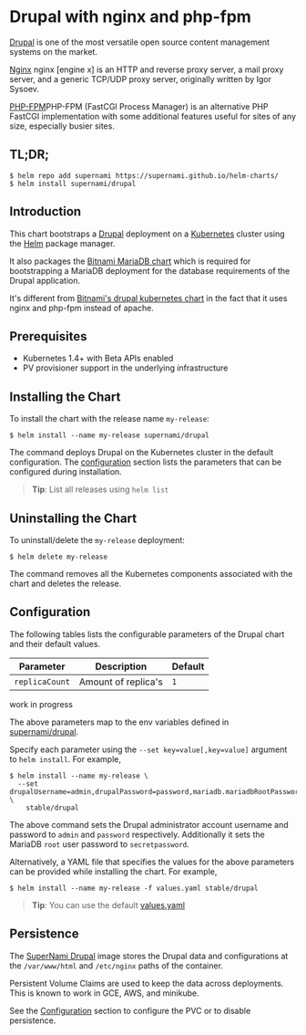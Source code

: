 # Drupal with nginx and php-fpm

[Drupal](https://www.drupal.org/) is one of the most versatile open source content management systems on the market.

[Nginx](https://www.nginx.com/) nginx [engine x] is an HTTP and reverse proxy server, a mail proxy server, and a generic TCP/UDP proxy server, originally written by Igor Sysoev.

[PHP-FPM](https://php-fpm.org/)PHP-FPM (FastCGI Process Manager) is an alternative PHP FastCGI implementation with some additional features useful for sites of any size, especially busier sites.

## TL;DR;

```console
$ helm repo add supernami https://supernami.github.io/helm-charts/
$ helm install supernami/drupal
```

## Introduction

This chart bootstraps a [Drupal](https://github.com/bitnami/bitnami-docker-drupal) deployment on a [Kubernetes](http://kubernetes.io) cluster using the [Helm](https://helm.sh) package manager.

It also packages the [Bitnami MariaDB chart](https://github.com/kubernetes/charts/tree/master/stable/mariadb) which is required for bootstrapping a MariaDB deployment for the database requirements of the Drupal application.

It's different from [Bitnami's drupal kubernetes chart](https://github.com/kubernetes/charts/tree/master/stable/drupal) in the fact that it uses nginx and php-fpm instead of apache.

## Prerequisites

- Kubernetes 1.4+ with Beta APIs enabled
- PV provisioner support in the underlying infrastructure

## Installing the Chart

To install the chart with the release name `my-release`:

```console
$ helm install --name my-release supernami/drupal
```

The command deploys Drupal on the Kubernetes cluster in the default configuration. The [configuration](#configuration) section lists the parameters that can be configured during installation.

> **Tip**: List all releases using `helm list`

## Uninstalling the Chart

To uninstall/delete the `my-release` deployment:

```console
$ helm delete my-release
```

The command removes all the Kubernetes components associated with the chart and deletes the release.

## Configuration

The following tables lists the configurable parameters of the Drupal chart and their default values.

| Parameter                         | Description                           | Default                                                   |
| --------------------------------- | ------------------------------------- | --------------------------------------------------------- |
| `replicaCount`                    | Amount of replica's                   | `1`                                                       |

work in progress

The above parameters map to the env variables defined in [supernami/drupal](https://github.com/SuperNami/helm-charts).

Specify each parameter using the `--set key=value[,key=value]` argument to `helm install`. For example,

```console
$ helm install --name my-release \
  --set drupalUsername=admin,drupalPassword=password,mariadb.mariadbRootPassword=secretpassword \
    stable/drupal
```

The above command sets the Drupal administrator account username and password to `admin` and `password` respectively. Additionally it sets the MariaDB `root` user password to `secretpassword`.

Alternatively, a YAML file that specifies the values for the above parameters can be provided while installing the chart. For example,

```console
$ helm install --name my-release -f values.yaml stable/drupal
```

> **Tip**: You can use the default [values.yaml](values.yaml)

## Persistence

The [SuperNami Drupal](https://github.com/SuperNami/helm-charts) image stores the Drupal data and configurations at the `/var/www/html` and `/etc/nginx` paths of the container.

Persistent Volume Claims are used to keep the data across deployments. This is known to work in GCE, AWS, and minikube.

See the [Configuration](#configuration) section to configure the PVC or to disable persistence.
